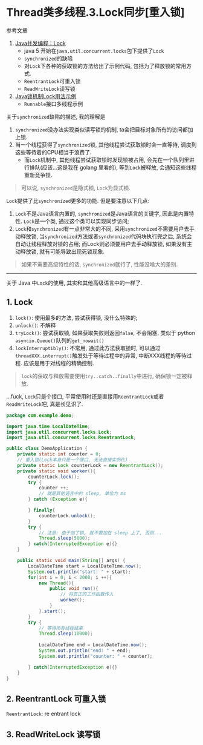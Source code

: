 # Thread类多线程.3.Lock同步[重入锁]

参考文章

1. [Java并发编程：Lock](https://www.cnblogs.com/dolphin0520/p/3923167.html)
	- java 5 开始在`java.util.concurrent.locks`包下提供了`Lock`
	- `synchronized`的缺陷
	- 对`Lock`下各种的获取锁的方法给出了示例代码, 包括为了释放锁的常用方式.
	- `ReentrantLock`可重入锁
	- `ReadWriteLock`读写锁
2. [Java锁机制Lock用法示例](https://www.jb51.net/article/146258.htm)
	- `Runnable`接口多线程示例

关于`synchronized`缺陷的描述, 我的理解是

1. `synchronized`没办法实现类似读写锁的机制, ta会把目标对象所有的访问都加上锁.
2. 当一个线程获得了`synchronized`锁, 其他线程尝试获取锁时会一直等待, 调度到这些等待着的CPU相当于浪费了. 
	- 而`Lock`机制中, 其他线程尝试获取锁时发现锁被占用, 会先在一个队列里进行排队(应该...这是我在 golang 里看的), 等到`Lock`被释放, 会通知这些线程重新竞争锁.

> 可以说, `synchronized`是隐式锁, `Lock`为显式锁.

`Lock`提供了比`synchronized`更多的功能. 但是要注意以下几点: 

1. `Lock`不是Java语言内置的, `synchronized`是Java语言的关键字, 因此是内置特性. `Lock`是一个类, 通过这个类可以实现同步访问; 
2. `Lock`和`synchronized`有一点非常大的不同, 采用`synchronized`不需要用户去手动释放锁, 当`synchronized`方法或者`synchronized`代码块执行完之后, 系统会自动让线程释放对锁的占用; 而Lock则必须要用户去手动释放锁, 如果没有主动释放锁, 就有可能导致出现死锁现象. 

> 如果不需要高级特性的话, `synchronized`就行了, 性能没啥大的差别.

------

关于 Java 中`Lock`的使用, 其实和其他高级语言中的一样了.

## 1. Lock

1. `lock()`: 使用最多的方法, 尝试获得锁, 没什么特殊的; 
2. `unlock()`: 不解释
3. `tryLock()`: 尝试获取锁, 如果获取失败则返回`false`, 不会阻塞, 类似于 python `asyncio.Queue()`队列的`get_nowait()`
4. `lockInterruptibly()`: 不常用, 通过此方法获取锁时, 可以通过`threadXXX.interrupt()`触发处于等待过程中的异常, 中断XXX线程的等待过程. 应该是用于对线程的精确控制.

> `lock`的获取与释放需要使用`try..catch..finally`中进行, 确保锁一定被释放.

...fuck, `Lock`只是个接口, 平常使用时还是直接用`ReentrantLock`或者`ReadWriteLock`吧, 真是长见识了.

```java
package com.example.demo;

import java.time.LocalDateTime;
import java.util.concurrent.locks.Lock;
import java.util.concurrent.locks.ReentrantLock;

public class DemoApplication {
	private static int counter = 0;
	// 重入锁(Lock本身只是一个接口, 无法直接实例化)
	private static Lock counterLock = new ReentrantLock();
	private static void worker(){
		counterLock.lock();
		try {
			counter ++;
			// 就是其他语言中的 sleep, 单位为 ms
		} catch (Exception e){

		} finally{
			counterLock.unlock();
		}
		try {
			// 注意: 由于加了锁, 就不要加在 sleep 上了, 否则...
			Thread.sleep(5000);
		} catch(InterruptedException e){}
	}

	public static void main(String[] args) {
		LocalDateTime start = LocalDateTime.now();
		System.out.println("start: " + start);
		for(int i = 0; i < 2000; i ++){
			new Thread(){
				public void run(){
					// 将真正的工作函数传入
					worker();
				}
			}.start();
		}
		try {
			// 等待所有线程结束
			Thread.sleep(10000);
	
			LocalDateTime end = LocalDateTime.now();
			System.out.println("end: " + end);
			System.out.println("counter: " + counter);

		} catch(InterruptedException e){}
	}
}
```

## 2. ReentrantLock 可重入锁

`ReentrantLock`: re entrant lock

## 3. ReadWriteLock 读写锁
